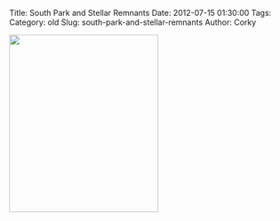 Title: South Park and Stellar Remnants
Date: 2012-07-15 01:30:00
Tags: 
Category: old
Slug: south-park-and-stellar-remnants
Author: Corky

<div class="separator" style="clear: both; text-align: center;"><a href="http://1.bp.blogspot.com/-6KgNVunEs_Y/UADsqCef25I/AAAAAAAAAY0/7GBs_bE0ky8/s1600/hertzsprung_cartman.jpg" imageanchor="1" style="clear: left; float: left; margin-bottom: 1em; margin-right: 1em;"><img border="0" height="320" src="http://1.bp.blogspot.com/-6KgNVunEs_Y/UADsqCef25I/AAAAAAAAAY0/7GBs_bE0ky8/s320/hertzsprung_cartman.jpg" width="268" /></a></div><br />
